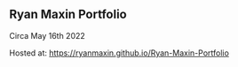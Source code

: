 ## Ryan Maxin Portfolio

Circa May 16th 2022

Hosted at: https://ryanmaxin.github.io/Ryan-Maxin-Portfolio

